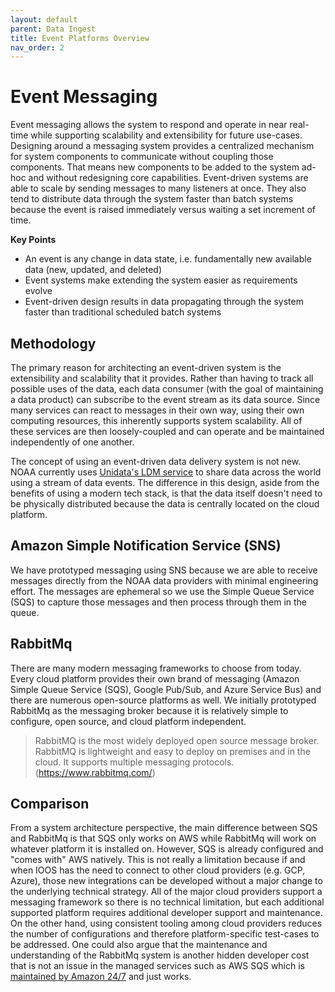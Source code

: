 ```yaml
---
layout: default
parent: Data Ingest
title: Event Platforms Overview
nav_order: 2
---
```


# Event Messaging

Event messaging allows the system to respond and operate in near real-time while supporting scalability and extensibility for future use-cases. Designing around a messaging system provides a centralized mechanism for system components to communicate without coupling those components. That means new components to be added to the system ad-hoc and without redesigning core capabilities. Event-driven systems are able to scale by sending messages to many listeners at once. They also tend to distribute data through the system faster than batch systems because the event is raised immediately versus waiting a set increment of time.

**Key Points**
- An event is any change in data state, i.e. fundamentally new available data (new, updated, and deleted)
- Event systems make extending the system easier as requirements evolve
- Event-driven design results in data propagating through the system faster than traditional scheduled batch systems

## Methodology

The primary reason for architecting an event-driven system is the extensibility and scalability that it provides. Rather than having to track all possible uses of the data, each data consumer (with the goal of maintaining a data product) can subscribe to the event stream as its data source. Since many services can react to messages in their own way, using their own computing resources, this inherently supports system scalability. All of these services are then loosely-coupled and can operate and be maintained independently of one another.

The concept of using an event-driven data delivery system is not new. NOAA currently uses [Unidata's LDM service](https://www.unidata.ucar.edu/software/ldm/ldm-current/factsheet.html) to share data across the world using a stream of data events. The difference in this design, aside from the benefits of using a modern tech stack, is that the data itself doesn't need to be physically distributed because the data is centrally located on the cloud platform.

## Amazon Simple Notification Service (SNS)

We have prototyped messaging using SNS because we are able to receive messages directly from the NOAA data providers with minimal engineering effort. The messages are ephemeral so we use the Simple Queue Service (SQS) to capture those messages and then process through them in the queue. 

## RabbitMq

There are many modern messaging frameworks to choose from today. Every cloud platform provides their own brand of messaging (Amazon Simple Queue Service (SQS), Google Pub/Sub, and Azure Service Bus) and there are numerous open-source platforms as well. We initially prototyped RabbitMq as the messaging broker because it is relatively simple to configure, open source, and cloud platform independent. 

> RabbitMQ is the most widely deployed open source message broker. RabbitMQ is lightweight and easy to deploy on premises and in the cloud. It supports multiple messaging protocols. (https://www.rabbitmq.com/)

## Comparison

From a system architecture perspective, the main difference between SQS and RabbitMq is that SQS only works on AWS while RabbitMq will work on whatever platform it is installed on. However, SQS is already configured and "comes with" AWS natively. This is not really a limitation because if and when IOOS has the need to connect to other cloud providers (e.g. GCP, Azure), those new integrations can be developed without a major change to the underlying technical strategy. All of the major cloud providers support a messaging framework so there is no technical limitation, but each additional supported platform requires additional developer support and maintenance. On the other hand, using consistent tooling among cloud providers reduces the number of configurations and therefore platform-specific test-cases to be addressed. One could also argue that the maintenance and understanding of the RabbitMq system is another hidden developer cost that is not an issue in the managed services such as AWS SQS which is [maintained by Amazon 24/7](https://docs.aws.amazon.com/wellarchitected/latest/reliability-pillar/example-implementations-for-availability-goals.html) and just works.
